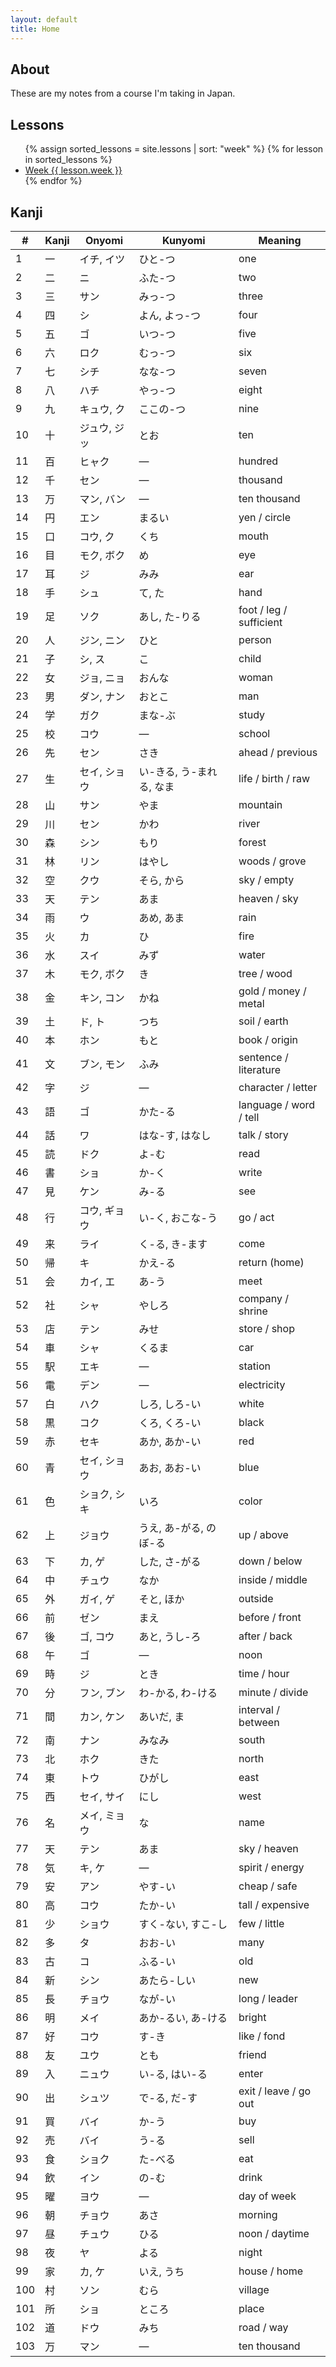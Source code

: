 ```yaml
---
layout: default
title: Home
---
```


## About

These are my notes from a course I'm taking in Japan.

## Lessons

<ul>
    {% assign sorted_lessons = site.lessons | sort: "week" %}
    {% for lesson in sorted_lessons %}
        <li>
            <a href="{{ lesson.url | relative_url }}">Week {{ lesson.week }}</a>
        </li>
    {% endfor %}
</ul>

## Kanji

| #   | Kanji | Onyomi       | Kunyomi                  | Meaning                 |
| --- | ----- | ------------ | ------------------------ | ----------------------- |
| 1   | 一    | イチ, イツ   | ひと-つ                  | one                     |
| 2   | 二    | ニ           | ふた-つ                  | two                     |
| 3   | 三    | サン         | みっ-つ                  | three                   |
| 4   | 四    | シ           | よん, よっ-つ            | four                    |
| 5   | 五    | ゴ           | いつ-つ                  | five                    |
| 6   | 六    | ロク         | むっ-つ                  | six                     |
| 7   | 七    | シチ         | なな-つ                  | seven                   |
| 8   | 八    | ハチ         | やっ-つ                  | eight                   |
| 9   | 九    | キュウ, ク   | ここの-つ                | nine                    |
| 10  | 十    | ジュウ, ジッ | とお                     | ten                     |
| 11  | 百    | ヒャク       | —                        | hundred                 |
| 12  | 千    | セン         | —                        | thousand                |
| 13  | 万    | マン, バン   | —                        | ten thousand            |
| 14  | 円    | エン         | まるい                   | yen / circle            |
| 15  | 口    | コウ, ク     | くち                     | mouth                   |
| 16  | 目    | モク, ボク   | め                       | eye                     |
| 17  | 耳    | ジ           | みみ                     | ear                     |
| 18  | 手    | シュ         | て, た                   | hand                    |
| 19  | 足    | ソク         | あし, た-りる            | foot / leg / sufficient |
| 20  | 人    | ジン, ニン   | ひと                     | person                  |
| 21  | 子    | シ, ス       | こ                       | child                   |
| 22  | 女    | ジョ, ニョ   | おんな                   | woman                   |
| 23  | 男    | ダン, ナン   | おとこ                   | man                     |
| 24  | 学    | ガク         | まな-ぶ                  | study                   |
| 25  | 校    | コウ         | —                        | school                  |
| 26  | 先    | セン         | さき                     | ahead / previous        |
| 27  | 生    | セイ, ショウ | い-きる, う-まれる, なま | life / birth / raw      |
| 28  | 山    | サン         | やま                     | mountain                |
| 29  | 川    | セン         | かわ                     | river                   |
| 30  | 森    | シン         | もり                     | forest                  |
| 31  | 林    | リン         | はやし                   | woods / grove           |
| 32  | 空    | クウ         | そら, から               | sky / empty             |
| 33  | 天    | テン         | あま                     | heaven / sky            |
| 34  | 雨    | ウ           | あめ, あま               | rain                    |
| 35  | 火    | カ           | ひ                       | fire                    |
| 36  | 水    | スイ         | みず                     | water                   |
| 37  | 木    | モク, ボク   | き                       | tree / wood             |
| 38  | 金    | キン, コン   | かね                     | gold / money / metal    |
| 39  | 土    | ド, ト       | つち                     | soil / earth            |
| 40  | 本    | ホン         | もと                     | book / origin           |
| 41  | 文    | ブン, モン   | ふみ                     | sentence / literature   |
| 42  | 字    | ジ           | —                        | character / letter      |
| 43  | 語    | ゴ           | かた-る                  | language / word / tell  |
| 44  | 話    | ワ           | はな-す, はなし          | talk / story            |
| 45  | 読    | ドク         | よ-む                    | read                    |
| 46  | 書    | ショ         | か-く                    | write                   |
| 47  | 見    | ケン         | み-る                    | see                     |
| 48  | 行    | コウ, ギョウ | い-く, おこな-う         | go / act                |
| 49  | 来    | ライ         | く-る, き-ます           | come                    |
| 50  | 帰    | キ           | かえ-る                  | return (home)           |
| 51  | 会    | カイ, エ     | あ-う                    | meet                    |
| 52  | 社    | シャ         | やしろ                   | company / shrine        |
| 53  | 店    | テン         | みせ                     | store / shop            |
| 54  | 車    | シャ         | くるま                   | car                     |
| 55  | 駅    | エキ         | —                        | station                 |
| 56  | 電    | デン         | —                        | electricity             |
| 57  | 白    | ハク         | しろ, しろ-い            | white                   |
| 58  | 黒    | コク         | くろ, くろ-い            | black                   |
| 59  | 赤    | セキ         | あか, あか-い            | red                     |
| 60  | 青    | セイ, ショウ | あお, あお-い            | blue                    |
| 61  | 色    | ショク, シキ | いろ                     | color                   |
| 62  | 上    | ジョウ       | うえ, あ-がる, のぼ-る   | up / above              |
| 63  | 下    | カ, ゲ       | した, さ-がる            | down / below            |
| 64  | 中    | チュウ       | なか                     | inside / middle         |
| 65  | 外    | ガイ, ゲ     | そと, ほか               | outside                 |
| 66  | 前    | ゼン         | まえ                     | before / front          |
| 67  | 後    | ゴ, コウ     | あと, うし-ろ            | after / back            |
| 68  | 午    | ゴ           | —                        | noon                    |
| 69  | 時    | ジ           | とき                     | time / hour             |
| 70  | 分    | フン, ブン   | わ-かる, わ-ける         | minute / divide         |
| 71  | 間    | カン, ケン   | あいだ, ま               | interval / between      |
| 72  | 南    | ナン         | みなみ                   | south                   |
| 73  | 北    | ホク         | きた                     | north                   |
| 74  | 東    | トウ         | ひがし                   | east                    |
| 75  | 西    | セイ, サイ   | にし                     | west                    |
| 76  | 名    | メイ, ミョウ | な                       | name                    |
| 77  | 天    | テン         | あま                     | sky / heaven            |
| 78  | 気    | キ, ケ       | —                        | spirit / energy         |
| 79  | 安    | アン         | やす-い                  | cheap / safe            |
| 80  | 高    | コウ         | たか-い                  | tall / expensive        |
| 81  | 少    | ショウ       | すく-ない, すこ-し       | few / little            |
| 82  | 多    | タ           | おお-い                  | many                    |
| 83  | 古    | コ           | ふる-い                  | old                     |
| 84  | 新    | シン         | あたら-しい              | new                     |
| 85  | 長    | チョウ       | なが-い                  | long / leader           |
| 86  | 明    | メイ         | あか-るい, あ-ける       | bright                  |
| 87  | 好    | コウ         | す-き                    | like / fond             |
| 88  | 友    | ユウ         | とも                     | friend                  |
| 89  | 入    | ニュウ       | い-る, はい-る           | enter                   |
| 90  | 出    | シュツ       | で-る, だ-す             | exit / leave / go out   |
| 91  | 買    | バイ         | か-う                    | buy                     |
| 92  | 売    | バイ         | う-る                    | sell                    |
| 93  | 食    | ショク       | た-べる                  | eat                     |
| 94  | 飲    | イン         | の-む                    | drink                   |
| 95  | 曜    | ヨウ         | —                        | day of week             |
| 96  | 朝    | チョウ       | あさ                     | morning                 |
| 97  | 昼    | チュウ       | ひる                     | noon / daytime          |
| 98  | 夜    | ヤ           | よる                     | night                   |
| 99  | 家    | カ, ケ       | いえ, うち               | house / home            |
| 100 | 村    | ソン         | むら                     | village                 |
| 101 | 所    | ショ         | ところ                   | place                   |
| 102 | 道    | ドウ         | みち                     | road / way              |
| 103 | 万    | マン         | —                        | ten thousand            |
